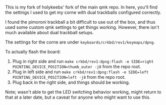 This is my fork of holykeebs' fork of the main qmk repo. In here, you'll find the settings I used to get my corne with dual trackballs configured correctly.

I found the pimoroni trackball a bit difficult to use out of the box, and thus used some custom qmk settings to get things working. However, there isn't much available about dual trackball setups.

The settings for the corne are under `keyboards/crkbd/rev1/keymaps/dpng`.

To actually flash the board:
1. Plug in right side and run `make crkbd/rev1:dpng:flash -e SIDE=right POINTING_DEVICE_POSITION=thumb_outer -j8` from the repo root.
2. Plug in left side and run `make crkbd/rev1:dpng:flash -e SIDE=left POINTING_DEVICE_POSITION=left -j8` from the repo root.
3. Plug back in the right side, and things should be working.

Note; wasn't able to get the LED switching behavior working, might return to that at a later date, but a caveat for anyone who might want to use this.
